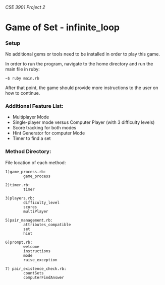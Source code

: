 ###### CSE 3901 Project 2

# Game of Set - infinite_loop

### Setup

No additional gems or tools need to be installed in order to play this game.

In order to run the program, navigate to the home directory and run the main file in ruby:

`~$ ruby main.rb`

After that point, the game should provide more instructions to the user on how to continue.

### Additional Feature List:

- Multiplayer Mode
- Single-player mode versus Computer Player (with 3 difficulty levels)
- Score tracking for both modes
- Hint Generator for computer Mode
- Timer to find a set

### Method Directory:

File location of each method:        

    1)game_process.rb:
            game_process   
            
    2)timer.rb:
            timer
            
    3)players.rb:
            difficulty_level
            scores
            multiPlayer
    
    5)pair_management.rb:
            attributes_compatible
            set
            hint
    
    6)prompt.rb:
            welcome
            instructions
            mode
            raise_exception
            
    7) pair_existence_check.rb:
            countSets
            computerFindAnswer
